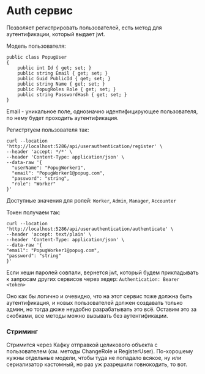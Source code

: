 ﻿# Auth сервис

Позволяет регистрировать пользователей, есть метод для аутентификации, который выдает jwt.

Модель пользователя:
```
public class PopugUser
{
    public int Id { get; set; }
    public string Email { get; set; }
    public Guid PublicId { get; set; }
    public string Name { get; set; }
    public PopugRoles Role { get; set; }
    public string PasswordHash { get; set; }
}
```
Email - уникальное поле, однозначно идентифицирующее пользователя, по нему будет проходить аутентификация.

Регистртуем пользователя так:

```
curl --location 'http://localhost:5286/api/userauthentication/register' \
--header 'accept: */*' \
--header 'Content-Type: application/json' \
--data-raw '{
  "userName": "PopugWorker1",
  "email": "PopugWorker1@popug.com",
  "password": "string",
  "role": "Worker"
}'
```

Доступные значения для ролей: `Worker`, `Admin`, `Manager`, `Accounter`

Токен получаем так:

```
curl --location 'http://localhost:5286/api/userauthentication/authenticate' \
--header 'accept: text/plain' \
--header 'Content-Type: application/json' \
--data-raw '{
"email": "PopugWorker1@popug.com",
"password": "string"
}'
```

Если хеши паролей совпали, вернется jwt, который будем прикладывать к запросам других сервисов через хедер: `Authentication: Bearer <token>`

Оно как бы логично и очевидно, что на этот сервис тоже должна быть аутентификация, и новых пользователей должен создавать только админ, но тогда дюже неудобно разрабатывать это всё. Оставим это за скобками, все методы можно вызывать без аутентификации.

### Стриминг
Стримится через Кафку отправкой целикового объекта с пользователем (см. методы ChangeRole и RegisterUser). По-хорошему нужны отдельные модели, чтобы туда не попадало всякое, ну или сериализатор кастомный, но раз уж разрешили говнокодить, то вот.